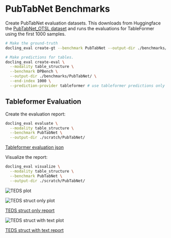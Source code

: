 # PubTabNet Benchmarks

Create PubTabNet evaluation datasets. This downloads from Huggingface the [PubTabNet_OTSL dataset](https://huggingface.co/datasets/ds4sd/Pubtabnet_OTSL) and runs the evaluations for TableFormer using the first 1000 samples.

```sh
# Make the ground-truth
docling_eval create-gt --benchmark PubTabNet --output-dir ./benchmarks/PubTabNet/ 

# Make predictions for tables.
docling_eval create-eval \
  --modality table_structure \
  --benchmark DPBench \
  --output-dir ./benchmarks/PubTabNet/ \
  --end-index 1000 \
  --prediction-provider tableformer # use tableformer predictions only
```

## Tableformer Evaluation

Create the evaluation report:

```sh
docling_eval evaluate \
  --modality table_structure \
  --benchmark PubTabNet \
  --output-dir ./scratch/PubTabNet/ 
```

[Tableformer evaluation json](evaluations/PubTabNet/evaluation_PubTabNet_tableformer.json)

Visualize the report:

```sh
docling_eval visualize \
  --modality table_structure \
  --benchmark PubTabNet \
  --output-dir ./scratch/PubTabNet/ 
```

![TEDS plot](evaluations/PubTabNet/evaluation_PubTabNet_tableformer-delta_row_col.png)

![TEDS struct only plot](evaluations/PubTabNet/evaluation_PubTabNet_tableformer_TEDS_struct-only.png)

[TEDS struct only report](evaluations/PubTabNet/evaluation_PubTabNet_tableformer_TEDS_struct-only.txt)

![TEDS struct with text plot](evaluations/PubTabNet/evaluation_PubTabNet_tableformer_TEDS_struct-with-text.png)

[TEDS struct with text report](evaluations/PubTabNet/evaluation_PubTabNet_tableformer_TEDS_struct-with-text.txt)

